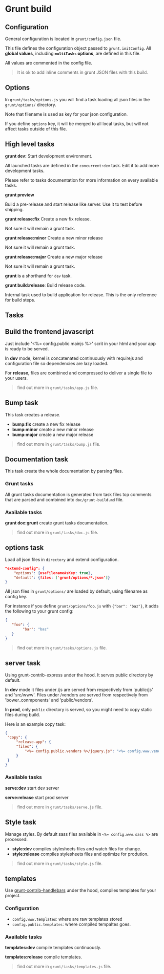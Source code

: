 Grunt build
===========

## Configuration

General configuration is located in `grunt/config.json` file.

This file defines the configuration object passed to `grunt.initConfig`.
All **global values**, including **`multiTasks` options**, are defined in this file.

All values are commented in the config file.

> It is ok to add inline comments in grunt JSON files with this build.

## Options

In `grunt/tasks/options.js` you will find a task loading all json files in the
`grunt/options/` directory.

Note that filename is used as key for your json configuration.

If you define `options` key, it will be merged to all local tasks, but will not
affect tasks outside of this file.

## High level tasks

**grunt dev**: Start development environment.

All launched tasks are defined in the `concurrent:dev` task. Edit it to add
more development tasks.

Please refer to tasks documentation for more information on every available tasks.

**grunt preview**

Build a pre-release and start release like server.
Use it to test before shipping.

**grunt release:fix** Create a new fix release.

Not sure it will remain a grunt task.

**grunt release:minor** Create a new minor release

Not sure it will remain a grunt task.

**grunt release:major** Create a new major release

Not sure it will remain a grunt task.

**grunt** is a shorthand for `dev` task.

**grunt build:release**: Build release code.

Internal task used to build application for release.
This is the only reference for build steps.

## Tasks



## Build the frontend javascript

Just include '<%= config.public.mainjs %>' scrit in your html and your app
is ready to be served.

In **dev** mode, kernel is concatenated continuously with requirejs and
configuration file so dependencies are lazy loaded.

For **release**, files are combined and compressed to deliver a single file
to your users.

> find out more in `grunt/tasks/app.js` file.


## Bump task

This task creates a release.

* **bump:fix** create a new fix release
* **bump:minor** create a new minor release
* **bump:major** create a new major release

> find out more in `grunt/tasks/bump.js` file.


## Documentation task

This task create the whole documentation by parsing files.

### Grunt tasks

All grunt tasks documentation is generated from task files top comments that
are parsed and combined into `doc/grunt-build.md` file.

### Available tasks

**grunt doc:grunt** create grunt tasks documentation.

> find out more in `grunt/tasks/doc.js` file.


## options task

Load all json files in `directory` and extend configuration.

``` json
"extend-config": {
    "options": {useFilenameAsKey: true},
    "default": {files: ['grunt/options/*.json']}
}
```

All json files in `grunt/options/` are loaded by default, using filename as config key.

For instance if you define `grunt/options/foo.js` with `{"bar": "baz"}`, it
adds the following to your grunt config:

``` json
{
   "foo": {
        "bar": "baz"
   }
}
```


> find out more in `grunt/tasks/options.js` file.


## server task

Using grunt-contrib-express under the hood.
It serves public directory by default.

In **dev** mode it files under /js are served from respectively from
'public/js' and 'src/www'.
Files under /vendors are served from respectively from 'bower_conmponents' and 'public/vendors'.

In **prod**, only `public` directory is served, so you might need to copy
static files during build.

Here is an example copy task:

``` json
{
 "copy": {
     "release-app": {
     "files": {
         "<%= config.public.vendors %>/jquery.js": "<%= config.www.vendors %>/jquery/jquery.js"
     }
 }
}
```

### Available tasks

**serve:dev** start dev server

**serve:release** start prod server


> find out more in `grunt/tasks/serve.js` file.


## Style task

Manage styles. By default sass files available in `<%= config.www.sass %>`
are processed.

* **style:dev** compiles stylesheets files and watch files for change.
* **style:release** compiles stylesheets files and optimize for prodution.

> find out more in `grunt/tasks/style.js` file.


## templates

Use [grunt-contrib-handlebars](https://github.com/gruntjs/grunt-contrib-handlebars)
under the hood, compiles templates for your project.

### Configuration

* `config.www.templates`: where are raw templates stored
* `config.public.templates`: where compiled tempaltes goes.

### Available tasks

**templates:dev** compile templates continuously.

**templates:release** compile templates.


> find out more in `grunt/tasks/templates.js` file.